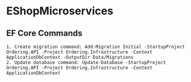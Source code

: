 # EShopMicroservices

## EF Core Commands

    1. Create migration command: Add-Migration Initial -StartupProject Ordering.API -Project Ordering.Infrastructure -Context ApplicationDbContext -OutputDir Data/Migrations
    2. Update database command: Update-Database -StartupProject Ordering.API -Project Ordering.Infrastructure -Context ApplicationDbContext

